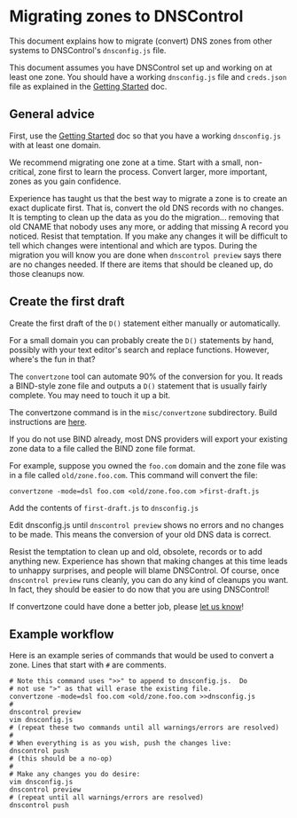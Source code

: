 # Migrating zones to DNSControl

This document explains how to migrate (convert) DNS zones from
other systems to DNSControl's `dnsconfig.js` file.

This document assumes you have DNSControl set up and working on at
least one zone.  You should have a working `dnsconfig.js` file and
`creds.json` file as explained in the
[Getting Started]({{site.github.url}}/getting-started) doc.

## General advice

First, use the 
[Getting Started]({{site.github.url}}/getting-started) doc
so that you have a working `dnsconfig.js` with at least one domain.

We recommend migrating one zone at a time. Start with a small,
non-critical, zone first to learn the process.  Convert larger,
more important, zones as you gain confidence.

Experience has taught us that the best way to migrate a zone is
to create an exact duplicate first. That is, convert the old DNS records
with no changes.  It is tempting to clean up the data as you do the migration...
removing that old CNAME that nobody uses any more, or adding that missing
A record you noticed. Resist that temptation.  If you make any
changes it will be difficult to tell which changes were intentional
and which are typos. During the migration you will know you are done
when `dnscontrol preview` says there are no changes needed. If there
are items that should be cleaned up, do those cleanups now.

## Create the first draft

Create the first draft of the `D()` statement either manually or
automatically.

For a small domain you can probably create the `D()` statements by
hand, possibly with your text editor's search and replace functions.
However, where's the fun in that?

The `convertzone` tool can automate 90% of the conversion for you. It
reads a BIND-style zone file and outputs a `D()` statement
that is usually fairly complete. You may need to touch it up a bit.

The convertzone command is in the `misc/convertzone` subdirectory.
Build instructions are
[here](https://github.com/StackExchange/dnscontrol/blob/master/misc/convertzone/README.md).

If you do not use BIND already, most DNS providers will export your
existing zone data to a file called the BIND zone file format.

For example, suppose you owned the `foo.com` domain and the zone file
was in a file called `old/zone.foo.com`. This command will convert the file:

    convertzone -mode=dsl foo.com <old/zone.foo.com >first-draft.js

Add the contents of `first-draft.js` to `dnsconfig.js`

Edit dnsconfig.js until `dnscontrol preview` shows no errors and
no changes to be made. This means the conversion of your old DNS
data is correct.

Resist the temptation to clean up and old, obsolete, records or to
add anything new. Experience has shown that making changes at this
time leads to unhappy surprises, and people will blame DNSControl.
Of course, once `dnscontrol preview` runs cleanly, you can do any
kind of cleanups you want.  In fact, they should be easier to do
now that you are using DNSControl!

If convertzone could have done a better job, please
[let us know](https://github.com/StackExchange/dnscontrol/issues)!

## Example workflow

Here is an example series of commands that would be used
to convert a zone. Lines that start with `#` are comments.

    # Note this command uses ">>" to append to dnsconfig.js.  Do
    # not use ">" as that will erase the existing file.
    convertzone -mode=dsl foo.com <old/zone.foo.com >>dnsconfig.js
    #
    dnscontrol preview
    vim dnsconfig.js
    # (repeat these two commands until all warnings/errors are resolved)
    #
    # When everything is as you wish, push the changes live:
    dnscontrol push
    # (this should be a no-op)
    #
    # Make any changes you do desire:
    vim dnsconfig.js
    dnscontrol preview
    # (repeat until all warnings/errors are resolved)
    dnscontrol push

